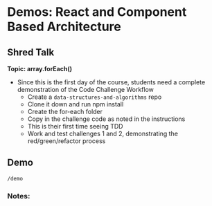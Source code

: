 # Demos: React and Component Based Architecture

## Shred Talk

**Topic: array.forEach()**
- Since this is the first day of the course, students need a complete demonstration of the Code Challenge Workflow
  - Create a `data-structures-and-algorithms` repo
  - Clone it down and run npm install 
  - Create the for-each folder
  - Copy in the challenge code as noted in the instructions
  - This is their first time seeing TDD
  - Work and test challenges 1 and 2, demonstrating the red/green/refactor process

## Demo 
`/demo`



### Notes:

